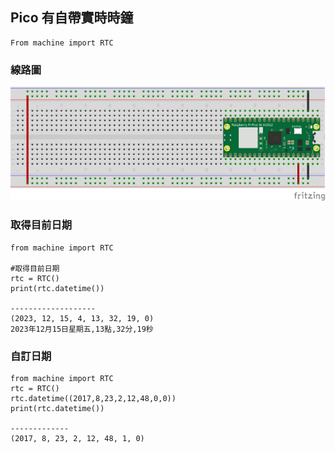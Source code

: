 ## Pico 有自帶實時時鐘


```
From machine import RTC
```

### 線路圖

![](./images/pic1.png)

### 取得目前日期

```
from machine import RTC

#取得目前日期
rtc = RTC()
print(rtc.datetime())

-------------------
(2023, 12, 15, 4, 13, 32, 19, 0)
2023年12月15日星期五,13點,32分,19秒
```

### 自訂日期

```
from machine import RTC
rtc = RTC()
rtc.datetime((2017,8,23,2,12,48,0,0))
print(rtc.datetime())

-------------
(2017, 8, 23, 2, 12, 48, 1, 0)
```

